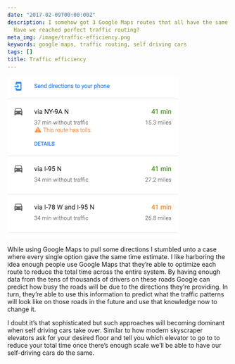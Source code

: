 ```yaml
---
date: "2017-02-09T00:00:00Z"
description: I somehow got 3 Google Maps routes that all have the same time estimate.
  Have we reached perfect traffic routing?
meta_img: /image/traffic-efficiency.png
keywords: google maps, traffic routing, self driving cars
tags: []
title: Traffic efficiency
---
```



<div class="right10">
  <img src="/image/traffic-efficiency.png" alt="traffic efficiency" data-width="389" data-height="367" data-layout="responsive" />
</div>

While using Google Maps to pull some directions I stumbled unto a case where every single option gave the same time estimate. I like harboring the idea enough people use Google Maps that they’re able to optimize each route to reduce the total time across the entire system. By having enough data from the tens of thousands of drivers on these roads Google can predict how busy the roads will be due to the directions they’re providing. In turn, they’re able to use this information to predict what the traffic patterns will look like on those roads in the future and use that knowledge now to change it.

I doubt it’s that sophisticated but such approaches will becoming dominant when self driving cars take over. Similar to how modern skyscraper elevators ask for your desired floor and tell you which elevator to go to to reduce your total time once there’s enough scale we’ll be able to have our self-driving cars do the same.
